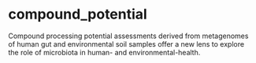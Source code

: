 # compound_potential
Compound processing potential assessments derived from metagenomes of human gut and environmental soil samples offer a new lens to explore the role of microbiota in human- and environmental-health.
